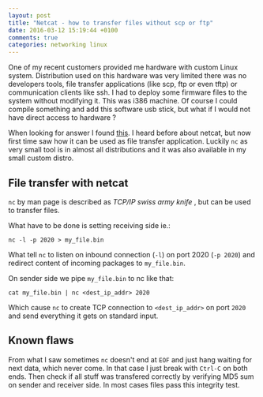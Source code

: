 ```yaml
---
layout: post
title: "Netcat - how to transfer files without scp or ftp"
date: 2016-03-12 15:19:44 +0100
comments: true
categories: networking linux
---
```


One of my recent customers provided me hardware with custom Linux system.
Distribution used on this hardware was very limited there was no developers
tools, file transfer applications (like scp, ftp or even tftp) or communication
clients like ssh. I had to deploy some firmware files to the system without
modifying it. This was i386 machine. Of course I could compile something and
add this software usb stick, but what if I would not have direct access to
hardware ?

When looking for answer I found
[this](http://stackoverflow.com/questions/17797758/using-nc-to-transfer-large-file).
I heard before about netcat, but now first time saw how it can be used as file
transfer application. Luckily `nc` as very small tool is in almost all
distributions and it was also available in my small custom distro.

## File transfer with netcat

`nc` by man page is described as _TCP/IP swiss army knife_ , but can be used to
transfer files.

What have to be done is setting receiving side ie.:

```
nc -l -p 2020 > my_file.bin
```

What tell `nc` to listen on inbound connection (`-l`) on port 2020 (`-p 2020`)
and redirect content of incoming packages to `my_file.bin`.

On sender side we pipe `my_file.bin` to nc like that:

```
cat my_file.bin | nc <dest_ip_addr> 2020
```

Which cause `nc` to create TCP connection to `<dest_ip_addr>` on port `2020`
and send everything it gets on standard input.

## Known flaws

From what I saw sometimes `nc` doesn't end at `EOF` and just hang waiting for
next data, which never come. In that case I just break with `Ctrl-C` on both
ends. Then check if all stuff was transfered correctly by verifying MD5 sum on
sender and receiver side. In most cases files pass this integrity test.
